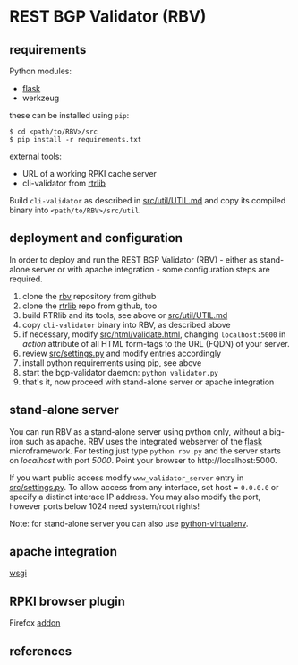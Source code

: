 # REST BGP Validator (RBV)

## requirements

Python modules:
 - [flask]
 - werkzeug

these can be installed using `pip`:
```
$ cd <path/to/RBV>/src
$ pip install -r requirements.txt
```
external tools:
 - URL of a working RPKI cache server
 - cli-validator from [rtrlib]

Build `cli-validator` as described in [src/util/UTIL.md](src/util/UTIL.md) and
copy its compiled binary into `<path/to/RBV>/src/util`.

## deployment and configuration

In order to deploy and run the REST BGP Validator (RBV) - either as stand-alone
server or with apache integration - some configuration steps are required.

1. clone the [rbv] repository from github
2. clone the [rtrlib] repo from github, too
3. build RTRlib and its tools, see above or [src/util/UTIL.md](src/util/UTIL.md)
4. copy `cli-validator` binary into RBV, as described above
5. if necessary, modify [src/html/validate.html](src/html/validate.html),
   changing `localhost:5000` in *action* attribute of all HTML form-tags to the
   URL (FQDN) of your server.
6. review [src/settings.py](src/settings.py) and modify entries accordingly
7. install python requirements using pip, see above
8. start the bgp-validator daemon: `python validator.py`
9. that's it, now proceed with stand-alone server or apache integration

## stand-alone server

You can run RBV as a stand-alone server using python only, without a big-iron
such as apache. RBV uses the integrated webserver of the [flask] microframework.
For testing just type `python rbv.py` and the server starts on *localhost* with
port *5000*. Point your browser to http://localhost:5000.

If you want public access modify `www_validator_server` entry in
[src/settings.py](src/settings.py). To allow access from any interface, set
host = `0.0.0.0` or specify a distinct interace IP address. You may also modify
the port, however ports below 1024 need system/root rights!

Note: for stand-alone server you can also use [python-virtualenv][virtualenv].

## apache integration

[wsgi]

## RPKI browser plugin

Firefox [addon]

## references

[flask]: http://flask.pocoo.org
[virtualenv]: http://docs.python-guide.org/en/latest/dev/virtualenvs/
[wsgi]: http://flask.pocoo.org/docs/0.10/deploying/mod_wsgi/

[rbv]: https://github.com/rtrlib/REST.git
[rtrlib]: https://github.com/rtrlib/rtrlib.git
[addon]: https://github.com/rtrlib/firefox-addon.git
